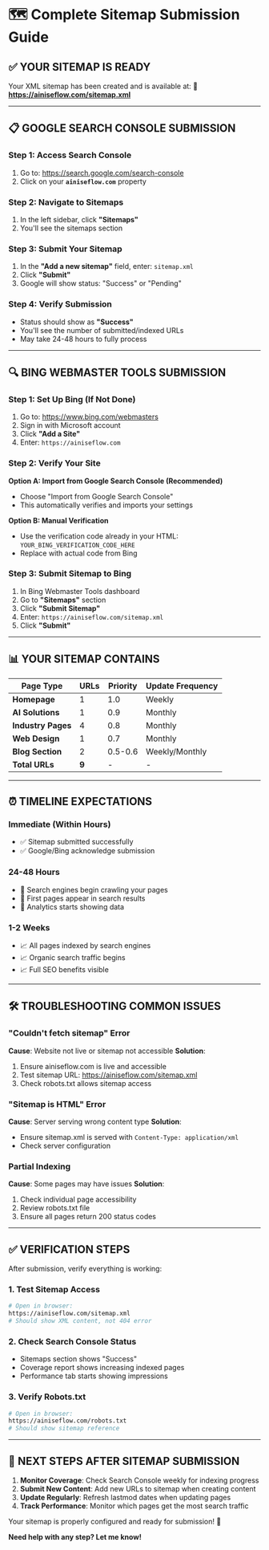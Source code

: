 # 🗺️ Complete Sitemap Submission Guide

## ✅ **YOUR SITEMAP IS READY**

Your XML sitemap has been created and is available at:
**🔗 https://ainiseflow.com/sitemap.xml**

---

## 📋 **GOOGLE SEARCH CONSOLE SUBMISSION**

### **Step 1: Access Search Console**
1. Go to: https://search.google.com/search-console
2. Click on your **`ainiseflow.com`** property

### **Step 2: Navigate to Sitemaps**
1. In the left sidebar, click **"Sitemaps"**
2. You'll see the sitemaps section

### **Step 3: Submit Your Sitemap**
1. In the **"Add a new sitemap"** field, enter: `sitemap.xml`
2. Click **"Submit"**
3. Google will show status: "Success" or "Pending"

### **Step 4: Verify Submission**
- Status should show as **"Success"**
- You'll see the number of submitted/indexed URLs
- May take 24-48 hours to fully process

---

## 🔍 **BING WEBMASTER TOOLS SUBMISSION**

### **Step 1: Set Up Bing (If Not Done)**
1. Go to: https://www.bing.com/webmasters
2. Sign in with Microsoft account
3. Click **"Add a Site"**
4. Enter: `https://ainiseflow.com`

### **Step 2: Verify Your Site**
**Option A: Import from Google Search Console (Recommended)**
- Choose "Import from Google Search Console"
- This automatically verifies and imports your settings

**Option B: Manual Verification**
- Use the verification code already in your HTML: `YOUR_BING_VERIFICATION_CODE_HERE`
- Replace with actual code from Bing

### **Step 3: Submit Sitemap to Bing**
1. In Bing Webmaster Tools dashboard
2. Go to **"Sitemaps"** section
3. Click **"Submit Sitemap"**
4. Enter: `https://ainiseflow.com/sitemap.xml`
5. Click **"Submit"**

---

## 📊 **YOUR SITEMAP CONTAINS**

| Page Type | URLs | Priority | Update Frequency |
|-----------|------|----------|------------------|
| **Homepage** | 1 | 1.0 | Weekly |
| **AI Solutions** | 1 | 0.9 | Monthly |
| **Industry Pages** | 4 | 0.8 | Monthly |
| **Web Design** | 1 | 0.7 | Monthly |
| **Blog Section** | 2 | 0.5-0.6 | Weekly/Monthly |
| **Total URLs** | **9** | - | - |

---

## ⏰ **TIMELINE EXPECTATIONS**

### **Immediate (Within Hours)**
- ✅ Sitemap submitted successfully
- ✅ Google/Bing acknowledge submission

### **24-48 Hours**
- 🔄 Search engines begin crawling your pages
- 🔄 First pages appear in search results
- 🔄 Analytics starts showing data

### **1-2 Weeks**
- 📈 All pages indexed by search engines
- 📈 Organic search traffic begins
- 📈 Full SEO benefits visible

---

## 🛠️ **TROUBLESHOOTING COMMON ISSUES**

### **"Couldn't fetch sitemap" Error**
**Cause**: Website not live or sitemap not accessible
**Solution**: 
1. Ensure ainiseflow.com is live and accessible
2. Test sitemap URL: https://ainiseflow.com/sitemap.xml
3. Check robots.txt allows sitemap access

### **"Sitemap is HTML" Error**
**Cause**: Server serving wrong content type
**Solution**: 
- Ensure sitemap.xml is served with `Content-Type: application/xml`
- Check server configuration

### **Partial Indexing**
**Cause**: Some pages may have issues
**Solution**:
1. Check individual page accessibility
2. Review robots.txt file
3. Ensure all pages return 200 status codes

---

## ✅ **VERIFICATION STEPS**

After submission, verify everything is working:

### **1. Test Sitemap Access**
```bash
# Open in browser:
https://ainiseflow.com/sitemap.xml
# Should show XML content, not 404 error
```

### **2. Check Search Console Status**
- Sitemaps section shows "Success"
- Coverage report shows increasing indexed pages
- Performance tab starts showing impressions

### **3. Verify Robots.txt**
```bash
# Open in browser:
https://ainiseflow.com/robots.txt
# Should show sitemap reference
```

---

## 🎯 **NEXT STEPS AFTER SITEMAP SUBMISSION**

1. **Monitor Coverage**: Check Search Console weekly for indexing progress
2. **Submit New Content**: Add new URLs to sitemap when creating content  
3. **Update Regularly**: Refresh lastmod dates when updating pages
4. **Track Performance**: Monitor which pages get the most search traffic

Your sitemap is properly configured and ready for submission! 🚀

**Need help with any step? Let me know!**